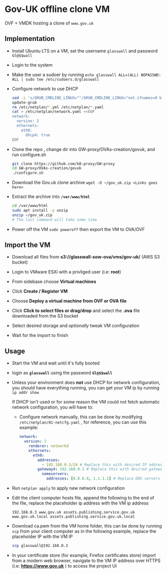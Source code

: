 # Gov-UK offline clone VM

OVF + VMDK hosting a clone of `www.gov.uk`

## Implementation

- Install Ubuntu LTS on a VM, set the username `glasswall`  and password `Gl@$$wall`

- Login to the system

- Make the user a sudoer by running `echo glasswall ALL=(ALL) NOPASSWD: ALL | sudo tee /etc/sudoers.d/glasswall`

- Configure network to use DHCP
  
  ```bash
  sed -i 's/GRUB_CMDLINE_LINUX=""/GRUB_CMDLINE_LINUX="net.ifnames=0 biosdevname=0"/g' /etc/default/grub
  update-grub
  rm /etc/netplan/*.yml /etc/netplan/*.yaml
  cat > /etc/netplan/network.yaml <<EOF
  network:
    version: 2
    ethernets:
      eth0:
        dhcp4: true
  EOF
  ```

- Clone the repo , change dir into GW-proxy/OVAs-creation/govuk, and run configure.sh
  
  ```bash
  git clone https://github.com/k8-proxy/GW-proxy
  cd GW-proxy/OVAs-creation/govuk
  ./configure.sh
  ```
- Download the Gov.uk clone archive `wget -O ~/gov_uk.zip <Links goes here>`
- Extract the archive into **`/var/www/html`**
  
  ```bash
  cd /var/www/html
  sudo apt install -y unzip
  unzip ~/gov_uk.zip
  # The last command will take some time
  ```

- Power off the VM `sudo poweroff` then export the VM to OVA/OVF

## Import the VM

- Download all files from **s3://glasswall-sow-ova/vms/gov-uk/** (AWS S3 bucket)

- Login to VMware ESXi with a privliged user (i.e: **root**)

- From sidebase choose **Virtual machines**

- Click **Create / Register VM**

- Choose **Deploy a virtual machine from OVF or  OVA file**

- Click **Click to select files or drag/drop** and select the **.ova** file downloaded from the S3 bucket 

- Select desired storage and *optionally* tweak VM configuration

- Wait for the import to finish

## Usage

- Start the VM and wait until it's fully booted

- login as **`glasswall`** using the password **`Gl@$$wall`**
* Unless your environment does **not** use DHCP for network configuration,  you should have everything running, you can get your VM ip by running `ip addr show`
  
  If DHCP isn't used or for some reason the VM could not fetch automatic network configuration, you will have to:
  
  - Configure network manually, this can be done by modifying `/etc/netplan/01-netcfg.yaml` , for reference, you can use this example:
    
    ```yaml
    network:
      version: 2
        renderer: networkd
        ethernets:
          eth0:
            addresses:
              - 192.168.0.3/24 # Replace this with desired IP address in CIDR format
            gateway4: 192.168.0.1 # Replace this with desired gateway
              nameservers:
                addresses: [8.8.8.8, 1.1.1.1] # Replace DNS servers if needed
    ```
- Run `netplan apply` to apply new network configuration

- Edit the client computer hosts file, append the following to the end of the file, replace the placeholder ip address with the VM ip address
  
  ```
  192.168.0.3 www.gov.uk assets.publishing.service.gov.uk www.gov.uk.local assets.publishing.service.gov.uk.local
  ```

- Download ca.pem from the VM home folder, this can be done by running `scp`  from your client computer as in the following example, replace the placeholder IP with the VM IP
  
  ```bash
  scp glasswall@192.168.0.3
  ```

- In your certificate store (for example, Firefox certificates store) import from a modern web browser, navigate to the VM IP address over HTTPS (i.e: **https://www.gov.uk** ) to access the project UI
